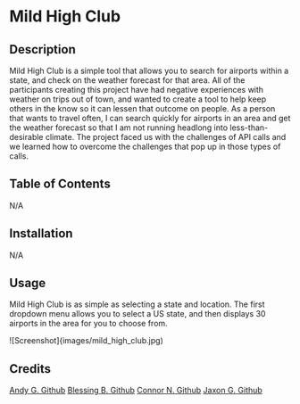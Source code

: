 # Mild High Club

## Description

Mild High Club is a simple tool that allows you to search for airports within a state, and check on the weather forecast for that area. 
All of the participants creating this project have had negative experiences with weather on trips out of town, and wanted to create a tool to help keep others in the know so it can lessen that outcome on people.
As a person that wants to travel often, I can search quickly for airports in an area and get the weather forecast so that I am not running headlong into less-than-desirable climate.
The project faced us with the challenges of API calls and we learned how to overcome the challenges that pop up in those types of calls.

## Table of Contents

N/A

## Installation

N/A

## Usage

Mild High Club is as simple as selecting a state and location. The first dropdown menu allows you to select a US state, and then displays 30 airports in the area for you to choose from. 

![Screenshot]{images/mild_high_club.jpg)

## Credits

[Andy G. Github](https://github.com/andgrand1)
[Blessing B. Github](https://github.com/BlessingBab)
[Connor N. Github](https://github.com/PengasKhan)
[Jaxon G. Github](https://github.com/jaxongrosam)


